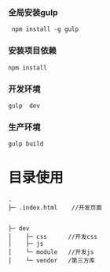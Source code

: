 ﻿
### 全局安装gulp
```
 npm install -g gulp
```

### 安装项目依赖
```
npm install
```

### 开发环境
```
gulp  dev
```

### 生产环境
```
gulp build

```

# 目录使用

```
.
├─ .index.html    //开发页面


├─ dev
│    ├─ css      //开发css
│    ├─ js
│    └─ module   //开发js
│    └─ vendor   /第三方库

```

